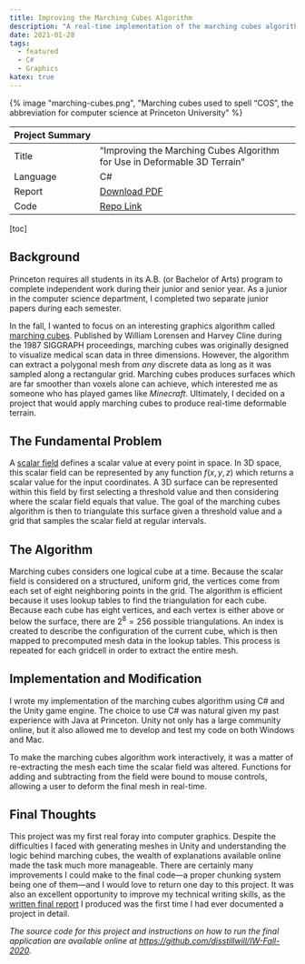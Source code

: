 ```yaml
---
title: Improving the Marching Cubes Algorithm
description: "A real-time implementation of the marching cubes algorithm for my fall junior paper at Princeton University."
date: 2021-01-28
tags:
  - featured
  - C#
  - Graphics
katex: true
---
```


{% image "marching-cubes.png", "Marching cubes used to spell “COS”, the abbreviation for computer science at Princeton University" %}

| Project&nbsp;Summary |                                                                           |
| -------------------- | ------------------------------------------------------------------------- |
| Title                | “Improving the Marching Cubes Algorithm for Use in Deformable 3D Terrain” |
| Language             | C#                                                                        |
| Report               | [Download PDF](../../static/documents/marching-cubes-report.pdf)          |
| Code                 | [Repo Link](https://github.com/disstillwill/IW-Fall-2020)                 |

[toc]

## Background

Princeton requires all students in its A.B. (or Bachelor of Arts) program to complete independent work during their junior and senior year. As a junior in the computer science department, I completed two separate junior papers during each semester.

In the fall, I wanted to focus on an interesting graphics algorithm called [marching cubes](https://en.wikipedia.org/wiki/Marching_cubes). Published by William Lorensen and Harvey Cline during the 1987 SIGGRAPH proceedings, marching cubes was originally designed to visualize medical scan data in three dimensions. However, the algorithm can extract a polygonal mesh from _any_ discrete data as long as it was sampled along a rectangular grid. Marching cubes produces surfaces which are far smoother than voxels alone can achieve, which interested me as someone who has played games like _Minecraft_. Ultimately, I decided on a project that would apply marching cubes to produce real-time deformable terrain.

## The Fundamental Problem

A [scalar field](https://en.wikipedia.org/wiki/Scalar_field) defines a scalar value at every point in space. In 3D space, this scalar field can be represented by any function $f(x,y,z)$ which returns a scalar value for the input coordinates. A 3D surface can be represented within this field by first selecting a threshold value and then considering where the scalar field equals that value. The goal of the marching cubes algorithm is then to triangulate this surface given a threshold value and a grid that samples the scalar field at regular intervals.

## The Algorithm

Marching cubes considers one logical cube at a time. Because the scalar field is considered on a structured, uniform grid, the vertices come from each set of eight neighboring points in the grid. The algorithm is efficient because it uses lookup tables to find the triangulation for each cube. Because each cube has eight vertices, and each vertex is either above or below the surface, there are $2^8 = 256$ possible triangulations. An index is created to describe the configuration of the current cube, which is then mapped to precomputed mesh data in the lookup tables. This process is repeated for each gridcell in order to extract the entire mesh.

## Implementation and Modification

I wrote my implementation of the marching cubes algorithm using C# and the Unity game engine. The choice to use C# was natural given my past experience with Java at Princeton. Unity not only has a large community online, but it also allowed me to develop and test my code on both Windows and Mac.

To make the marching cubes algorithm work interactively, it was a matter of re-extracting the mesh each time the scalar field was altered. Functions for adding and subtracting from the field were bound to mouse controls, allowing a user to deform the final mesh in real-time.

## Final Thoughts

This project was my first real foray into computer graphics. Despite the difficulties I faced with generating meshes in Unity and understanding the logic behind marching cubes, the wealth of explanations available online made the task much more manageable. There are certainly many improvements I could make to the final code—a proper chunking system being one of them—and I would love to return one day to this project. It was also an excellent opportunity to improve my technical writing skills, as the [written final report](../../static/documents/marching-cubes-report.pdf) I produced was the first time I had ever documented a project in detail.

_The source code for this project and instructions on how to run the final application are available online at <https://github.com/disstillwill/IW-Fall-2020>._
